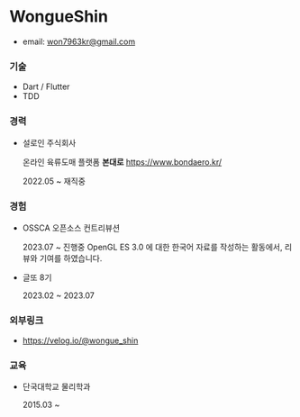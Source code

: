 # WongueShin

* email: won7963kr@gmail.com

### 기술

* Dart / Flutter
* TDD

### 경력

* 설로인 주식회사

  온라인 육류도매 플랫폼 **본대로**
  https://www.bondaero.kr/

  2022.05 ~ 재직중

### 경험

* OSSCA 오픈소스 컨트리뷰션
  
  2023.07 ~ 진행중
   OpenGL ES 3.0 에 대한 한국어 자료를 작성하는 활동에서, 리뷰와 기여를 하였습니다.
* 글또 8기
  
  2023.02 ~ 2023.07

### 외부링크

* https://velog.io/@wongue_shin

### 교육

* 단국대학교 물리학과

  2015.03 ~ 

